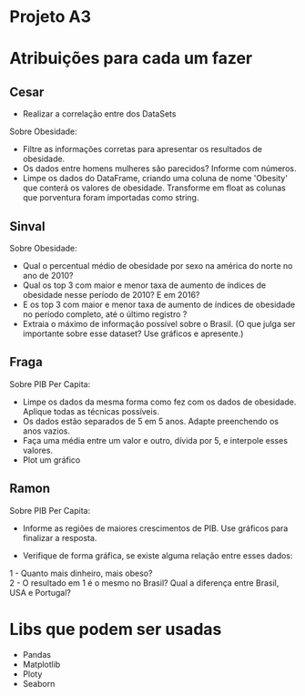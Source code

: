 # Projeto A3

# Atribuições para cada um fazer

## Cesar

-   Realizar a correlação entre dos DataSets

Sobre Obesidade:

-   Filtre as informações corretas para apresentar os resultados de obesidade.
-   Os dados entre homens mulheres são parecidos? Informe com números.
-   Limpe os dados do DataFrame, criando uma coluna de nome 'Obesity' que conterá os valores de obesidade. Transforme em
    float as colunas que porventura foram importadas como string.

## Sinval

Sobre Obesidade:

-   Qual o percentual médio de obesidade por sexo na américa do norte no ano de 2010?
-   Qual os top 3 com maior e menor taxa de aumento de índices de obesidade nesse período de 2010? E em 2016?
-   E os top 3 com maior e menor taxa de aumento de índices de obesidade no período completo, até o último registro ?
-   Extraia o máximo de informação possível sobre o Brasil. (O que julga ser importante sobre esse dataset? Use gráficos
    e apresente.)

## Fraga

Sobre PIB Per Capita:

-   Limpe os dados da mesma forma como fez com os dados de obesidade. Aplique todas as técnicas possíveis.
-   Os dados estão separados de 5 em 5 anos. Adapte preenchendo os anos vazios.
-   Faça uma média entre um valor e outro, dívida por 5, e interpole esses valores.
-   Plot um gráfico

## Ramon

Sobre PIB Per Capita:

-   Informe as regiões de maiores crescimentos de PIB. Use gráficos para finalizar a resposta.

-   Verifique de forma gráfica, se existe alguma relação entre esses dados:

1 - Quanto mais dinheiro, mais obeso? <br> 2 - O resultado em 1 é o mesmo no Brasil? Qual a diferença entre Brasil, USA
e Portugal?

# Libs que podem ser usadas

-   Pandas
-   Matplotlib
-   Ploty
-   Seaborn
